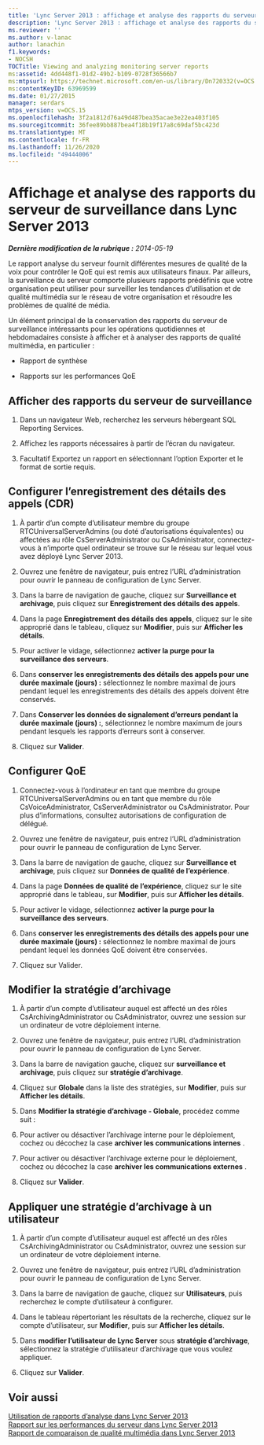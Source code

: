 ```yaml
---
title: 'Lync Server 2013 : affichage et analyse des rapports du serveur de surveillance'
description: 'Lync Server 2013 : affichage et analyse des rapports du serveur de surveillance.'
ms.reviewer: ''
ms.author: v-lanac
author: lanachin
f1.keywords:
- NOCSH
TOCTitle: Viewing and analyzing monitoring server reports
ms:assetid: 4dd448f1-01d2-49b2-b109-0728f36566b7
ms:mtpsurl: https://technet.microsoft.com/en-us/library/Dn720332(v=OCS.15)
ms:contentKeyID: 63969599
ms.date: 01/27/2015
manager: serdars
mtps_version: v=OCS.15
ms.openlocfilehash: 3f2a1812d76a49d487bea35acae3e22ea403f105
ms.sourcegitcommit: 36fee89bb887bea4f18b19f17a8c69daf5bc423d
ms.translationtype: MT
ms.contentlocale: fr-FR
ms.lasthandoff: 11/26/2020
ms.locfileid: "49444006"
---
```

# <a name="viewing-and-analyzing-monitoring-server-reports-in-lync-server-2013"></a>Affichage et analyse des rapports du serveur de surveillance dans Lync Server 2013

<div data-xmlns="http://www.w3.org/1999/xhtml">

<div class="topic" data-xmlns="http://www.w3.org/1999/xhtml" data-msxsl="urn:schemas-microsoft-com:xslt" data-cs="https://msdn.microsoft.com/">

<div data-asp="https://msdn2.microsoft.com/asp">



</div>

<div id="mainSection">

<div id="mainBody">

<span> </span>

_**Dernière modification de la rubrique :** 2014-05-19_

Le rapport analyse du serveur fournit différentes mesures de qualité de la voix pour contrôler le QoE qui est remis aux utilisateurs finaux. Par ailleurs, la surveillance du serveur comporte plusieurs rapports prédéfinis que votre organisation peut utiliser pour surveiller les tendances d’utilisation et de qualité multimédia sur le réseau de votre organisation et résoudre les problèmes de qualité de média.

Un élément principal de la conservation des rapports du serveur de surveillance intéressants pour les opérations quotidiennes et hebdomadaires consiste à afficher et à analyser des rapports de qualité multimédia, en particulier :

  - Rapport de synthèse

  - Rapports sur les performances QoE

<div>

## <a name="view-reports-from-the-monitoring-server"></a>Afficher des rapports du serveur de surveillance

1.  Dans un navigateur Web, recherchez les serveurs hébergeant SQL Reporting Services.

2.  Affichez les rapports nécessaires à partir de l’écran du navigateur.

3.  Facultatif Exportez un rapport en sélectionnant l’option Exporter et le format de sortie requis.

</div>

<div>

## <a name="configure-call-detail-recording-cdr"></a>Configurer l’enregistrement des détails des appels (CDR)

1.  À partir d’un compte d’utilisateur membre du groupe RTCUniversalServerAdmins (ou doté d’autorisations équivalentes) ou affectées au rôle CsServerAdministrator ou CsAdministrator, connectez-vous à n’importe quel ordinateur se trouve sur le réseau sur lequel vous avez déployé Lync Server 2013.

2.  Ouvrez une fenêtre de navigateur, puis entrez l’URL d’administration pour ouvrir le panneau de configuration de Lync Server.

3.  Dans la barre de navigation de gauche, cliquez sur **Surveillance et archivage**, puis cliquez sur **Enregistrement des détails des appels**.

4.  Dans la page **Enregistrement des détails des appels**, cliquez sur le site approprié dans le tableau, cliquez sur **Modifier**, puis sur **Afficher les détails**.

5.  Pour activer le vidage, sélectionnez **activer la purge pour la surveillance des serveurs**.

6.  Dans **conserver les enregistrements des détails des appels pour une durée maximale (jours) :** sélectionnez le nombre maximal de jours pendant lequel les enregistrements des détails des appels doivent être conservés.

7.  Dans **Conserver les données de signalement d’erreurs pendant la durée maximale (jours) :**, sélectionnez le nombre maximum de jours pendant lesquels les rapports d’erreurs sont à conserver.

8.  Cliquez sur **Valider**.

</div>

<div>

## <a name="configure-qoe"></a>Configurer QoE

1.  Connectez-vous à l’ordinateur en tant que membre du groupe RTCUniversalServerAdmins ou en tant que membre du rôle CsVoiceAdministrator, CsServerAdministrator ou CsAdministrator. Pour plus d’informations, consultez autorisations de configuration de délégué.

2.  Ouvrez une fenêtre de navigateur, puis entrez l’URL d’administration pour ouvrir le panneau de configuration de Lync Server.

3.  Dans la barre de navigation de gauche, cliquez sur **Surveillance et archivage**, puis cliquez sur **Données de qualité de l’expérience**.

4.  Dans la page **Données de qualité de l’expérience**, cliquez sur le site approprié dans le tableau, sur **Modifier**, puis sur **Afficher les détails**.

5.  Pour activer le vidage, sélectionnez **activer la purge pour la surveillance des serveurs**.

6.  Dans **conserver les enregistrements des détails des appels pour une durée maximale (jours) :** sélectionnez le nombre maximal de jours pendant lequel les données QoE doivent être conservées.

7.  Cliquez sur Valider.

</div>

<div>

## <a name="change-the-archiving-policy"></a>Modifier la stratégie d’archivage

1.  À partir d’un compte d’utilisateur auquel est affecté un des rôles CsArchivingAdministrator ou CsAdministrator, ouvrez une session sur un ordinateur de votre déploiement interne.

2.  Ouvrez une fenêtre de navigateur, puis entrez l’URL d’administration pour ouvrir le panneau de configuration de Lync Server.

3.  Dans la barre de navigation gauche, cliquez sur **surveillance et archivage**, puis cliquez sur **stratégie d’archivage**.

4.  Cliquez sur **Globale** dans la liste des stratégies, sur **Modifier**, puis sur **Afficher les détails**.

5.  Dans **Modifier la stratégie d’archivage - Globale**, procédez comme suit :

6.  Pour activer ou désactiver l’archivage interne pour le déploiement, cochez ou décochez la case **archiver les communications internes** .

7.  Pour activer ou désactiver l’archivage externe pour le déploiement, cochez ou décochez la case **archiver les communications externes** .

8.  Cliquez sur **Valider**.

</div>

<div>

## <a name="apply-an-archiving-policy-to-a-user"></a>Appliquer une stratégie d’archivage à un utilisateur

1.  À partir d’un compte d’utilisateur auquel est affecté un des rôles CsArchivingAdministrator ou CsAdministrator, ouvrez une session sur un ordinateur de votre déploiement interne.

2.  Ouvrez une fenêtre de navigateur, puis entrez l’URL d’administration pour ouvrir le panneau de configuration de Lync Server.

3.  Dans la barre de navigation de gauche, cliquez sur **Utilisateurs**, puis recherchez le compte d’utilisateur à configurer.

4.  Dans le tableau répertoriant les résultats de la recherche, cliquez sur le compte d’utilisateur, sur **Modifier**, puis sur **Afficher les détails**.

5.  Dans **modifier l’utilisateur de Lync Server** sous **stratégie d’archivage**, sélectionnez la stratégie d’utilisateur d’archivage que vous voulez appliquer.

6.  Cliquez sur **Valider**.

</div>

<div>

## <a name="see-also"></a>Voir aussi


[Utilisation de rapports d’analyse dans Lync Server 2013](lync-server-2013-using-monitoring-reports.md)  
[Rapport sur les performances du serveur dans Lync Server 2013](lync-server-2013-server-performance-report.md)  
[Rapport de comparaison de qualité multimédia dans Lync Server 2013](lync-server-2013-media-quality-comparison-report.md)  
  

</div>

</div>

<span> </span>

</div>

</div>

</div>

